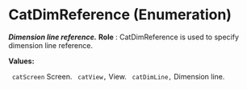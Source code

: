 # CatDimReference (Enumeration)

**_Dimension line reference._**
**Role** : CatDimReference is used to specify dimension line reference.

**Values:**

` catScreen`      Screen.
` catView,`      View.
` catDimLine,`      Dimension line.